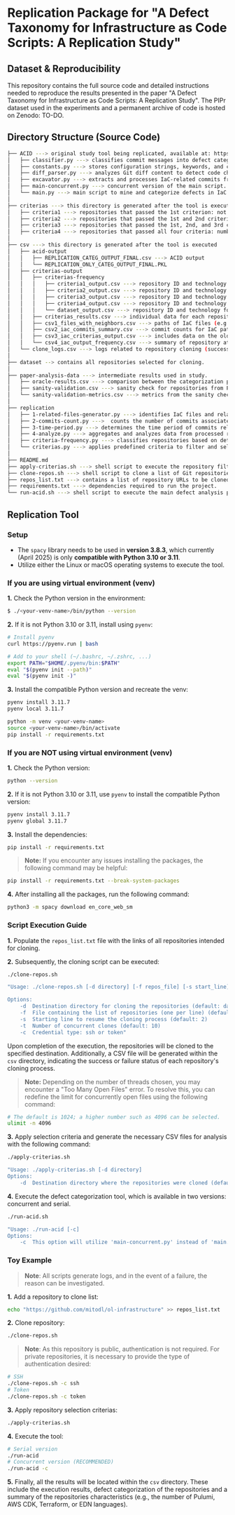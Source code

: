 # Replication Package for "A Defect Taxonomy for Infrastructure as Code Scripts: A Replication Study"

## Dataset & Reproducibility

This repository contains the full source code and detailed instructions needed to reproduce the results presented in the paper "A Defect Taxonomy for Infrastructure as Code Scripts: A Replication Study". The PIPr dataset used in the experiments and a permanent archive of code is hosted on Zenodo: TO-DO.

## Directory Structure (Source Code)

```bash
├── ACID ---> original study tool being replicated, available at: https://hub.docker.com/r/akondrahman/acid-puppet
│   ├── classifier.py ---> classifies commit messages into defect categories using NLP and rule-based analysis.
│   ├── constants.py ---> stores configuration strings, keywords, and constants for defect categorization.
│   ├── diff_parser.py ---> analyzes Git diff content to detect code changes related to specific defect types.
│   ├── excavator.py ---> extracts and processes IaC-related commits from Git repositories for defect analysis.
│   ├── main-concurrent.py ---> concurrent version of the main script.
│   └── main.py ---> main script to mine and categorize defects in IaC commits.
│   
├── criterias ---> this directory is generated after the tool is executed
│   ├── criteria1 ---> repositories that passed the 1st criterion: not being a fork.
│   ├── criteria2 ---> repositories that passed the 1st and 2nd criteria: at least 11% of files are IaC and/or PL-IaC scripts.
│   ├── criteria3 ---> repositories that passed the 1st, 2nd, and 3rd criteria: monthly commit frequency is ≥ 2.
│   ├── criteria4 ---> repositories that passed all four criteria: number of contributors is ≥ 10.
│   
├── csv ---> this directory is generated after the tool is executed
│   ├── acid-output
│   │   ├── REPLICATION_CATEG_OUTPUT_FINAL.csv ---> ACID output
│   │   └── REPLICATION_ONLY_CATEG_OUTPUT_FINAL.PKL
│   ├── criterias-output
│   │   ├── criterias-frequency
│   │   │   ├── criteria1_output.csv ---> repository ID and technology for those that passed the 1st criterion (as described above).
│   │   │   ├── criteria2_output.csv ---> repository ID and technology for those that passed the 1st and 2nd criteria (as described above).
│   │   │   ├── criteria3_output.csv ---> repository ID and technology for those that passed the 1st, 2nd, and 3rd criteria (as described above).
│   │   │   ├── criteria4_output.csv ---> repository ID and technology for those that passed all four criteria (as described above).
│   │   │   └── dataset_output.csv ---> repository ID and technology for all analyzed repositories, regardless of criteria.
│   │   ├── criterias_results.csv ---> individual data for each repository and its corresponding criteria.
│   │   ├── csv1_files_with_neighbors.csv ---> paths of IaC files (e.g., Pulumi.yaml) and their neighboring related files.
│   │   ├── csv2_iac_commits_summary.csv ---> commit counts for IaC paths and the entire repository.
│   │   ├── csv3_iac_criterias_output.csv ---> includes data on the oldest and most recent commits and their deltas.
│   │   └── csv4_iac_output_frequency.csv ---> summary of repository attributes.
│   └── clone_logs.csv ---> logs related to repository cloning (success or failure)
│   
├── dataset --> contains all repositories selected for cloning.
│   
├── paper-analysis-data ---> intermediate results used in study.
│   ├── oracle-results.csv ---> comparison between the categorization performed by the oracle and by ACID.
│   ├── sanity-validation.csv ---> sanity check for repositories from PIPr and VTEX.
│   └── sanity-validation-metrics.csv ---> metrics from the sanity check, including precision and recall.
│   
├── replication
│   ├── 1-related-files-generator.py ---> identifies IaC files and related neighboring files within repositories.
│   ├── 2-commits-count.py --->  counts the number of commits associated with identified IaC and related files.
│   ├── 3-time-period.py ---> determines the time period of commits related to IaC files in repositories.
│   ├── 4-analyze.py ---> aggregates and analyzes data from processed repositories to generate summary statistics.
│   ├── criteria-frequency.py ---> classifies repositories based on detected IaC technology within specified directories.
│   └── criterias.py ---> applies predefined criteria to filter and select relevant IaC repositories.
│   
├── README.md
├── apply-criterias.sh ---> shell script to execute the repository filtering process based on defined criteria.
├── clone-repos.sh ---> shell script to clone a list of Git repositories in parallel.
├── repos_list.txt ---> contains a list of repository URLs to be cloned.
├── requirements.txt ---> dependencies required to run the project.
└── run-acid.sh ---> shell script to execute the main defect analysis pipeline (ACID).
```

## Replication Tool

### Setup

- The `spacy` library needs to be used in **version 3.8.3**, which currently (April 2025) is only **compatible with Python 3.10 or 3.11**.
- Utilize either the Linux or macOS operating systems to execute the tool.

### If you are using virtual environment (venv)

**1.** Check the Python version in the environment:
   ```bash
   $ ./<your-venv-name>/bin/python --version
   ```

**2.** If it is not Python 3.10 or 3.11, install using `pyenv`:
   ```bash
   # Install pyenv
   curl https://pyenv.run | bash

   # Add to your shell (~/.bashrc, ~/.zshrc, ...)
   export PATH="$HOME/.pyenv/bin:$PATH"
   eval "$(pyenv init --path)"
   eval "$(pyenv init -)"
   ```
**3.** Install the compatible Python version and recreate the venv:
   ```bash
   pyenv install 3.11.7
   pyenv local 3.11.7

   python -m venv <your-venv-name>
   source <your-venv-name>/bin/activate
   pip install -r requirements.txt
   ```

### If you are NOT using virtual environment (venv)

**1.** Check the Python version:
   ```bash
   python --version
   ```

**2.** If it is not Python 3.10 or 3.11, use `pyenv` to install the compatible Python version:
   ```bash
   pyenv install 3.11.7
   pyenv global 3.11.7
   ```

**3.** Install the dependencies:
```bash
pip install -r requirements.txt
```

> **Note:** If you encounter any issues installing the packages, the following command may be helpful:

```bash
pip install -r requirements.txt --break-system-packages
```

**4.** After installing all the packages, run the following command:
```bash
python3 -m spacy download en_core_web_sm
```

### Script Execution Guide

**1.** Populate the `repos_list.txt` file with the links of all repositories intended for cloning.

**2.** Subsequently, the cloning script can be executed:

```bash
./clone-repos.sh
```

```bash
"Usage: ./clone-repos.sh [-d directory] [-f repos_file] [-s start_line] [-t threads] [-c credential]

Options:
    -d  Destination directory for cloning the repositories (default: dataset)
    -f  File containing the list of repositories (one per line) (default: repos_list.txt)
    -s  Starting line to resume the cloning process (default: 2)
    -t  Number of concurrent clones (default: 10)
    -c  Credential type: ssh or token"
```

Upon completion of the execution, the repositories will be cloned to the specified destination. Additionally, a CSV file will be generated within the `csv` directory, indicating the success or failure status of each repository's cloning process.

> **Note:** Depending on the number of threads chosen, you may encounter a "Too Many Open Files" error. To resolve this, you can redefine the limit for concurrently open files using the following command:

```bash
# The default is 1024; a higher number such as 4096 can be selected.
ulimit -n 4096
```

**3.** Apply selection criteria and generate the necessary CSV files for analysis with the following command:

```bash
./apply-criterias.sh
```

```bash
"Usage: ./apply-criterias.sh [-d directory]
Options:
    -d  Destination directory where the repositories were cloned (default: dataset)"
```

**4.** Execute the defect categorization tool, which is available in two versions: concurrent and serial.

```bash
./run-acid.sh
```

```bash
"Usage: ./run-acid [-c]
Options:
    -c  This option will utilize 'main-concurrent.py' instead of 'main.py'."
```

### Toy Example

> **Note**: All scripts generate logs, and in the event of a failure, the reason can be investigated.

**1.** Add a repository to clone list:
```bash
echo "https://github.com/mitodl/ol-infrastructure" >> repos_list.txt
```

**2.** Clone repository:
```bash
./clone-repos.sh
```

> **Note**: As this repository is public, authentication is not required. For private repositories, it is necessary to provide the type of authentication desired:
```bash
# SSH
./clone-repos.sh -c ssh
# Token
./clone-repos.sh -c token
```

**3.** Apply repository selection criterias:
```bash
./apply-criterias.sh
```

**4.** Execute the tool:
```bash
# Serial version
./run-acid 
# Concurrent version (RECOMMENDED)
./run-acid -c
```

**5.** Finally, all the results will be located within the `csv` directory. These include the execution results, defect categorization of the repositories and a summary of the repositories characteristics (e.g., the number of Pulumi, AWS CDK, Terraform, or EDN languages).